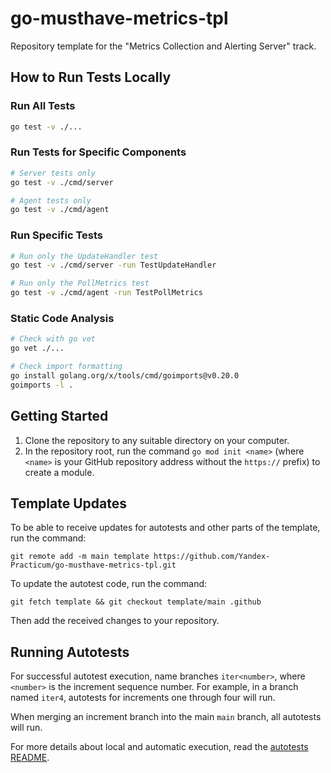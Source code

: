 # go-musthave-metrics-tpl

Repository template for the "Metrics Collection and Alerting Server" track.

## How to Run Tests Locally

### Run All Tests
```bash
go test -v ./...
```

### Run Tests for Specific Components
```bash
# Server tests only
go test -v ./cmd/server

# Agent tests only
go test -v ./cmd/agent
```

### Run Specific Tests
```bash
# Run only the UpdateHandler test
go test -v ./cmd/server -run TestUpdateHandler

# Run only the PollMetrics test
go test -v ./cmd/agent -run TestPollMetrics
```

### Static Code Analysis
```bash
# Check with go vet
go vet ./...

# Check import formatting
go install golang.org/x/tools/cmd/goimports@v0.20.0
goimports -l .
```

## Getting Started

1. Clone the repository to any suitable directory on your computer.
2. In the repository root, run the command `go mod init <name>` (where `<name>` is your GitHub repository address without the `https://` prefix) to create a module.

## Template Updates

To be able to receive updates for autotests and other parts of the template, run the command:

```
git remote add -m main template https://github.com/Yandex-Practicum/go-musthave-metrics-tpl.git
```

To update the autotest code, run the command:

```
git fetch template && git checkout template/main .github
```

Then add the received changes to your repository.

## Running Autotests

For successful autotest execution, name branches `iter<number>`, where `<number>` is the increment sequence number. For example, in a branch named `iter4`, autotests for increments one through four will run.

When merging an increment branch into the main `main` branch, all autotests will run.

For more details about local and automatic execution, read the [autotests README](https://github.com/Yandex-Practicum/go-autotests).
